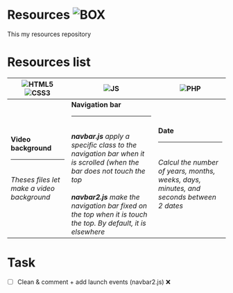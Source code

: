 # Resources ![BOX](https://i.imgur.com/oeSHh6y.png)
This my resources repository

# Resources list

| ![HTML5](https://i.imgur.com/1S1VxSL.png)![CSS3](https://i.imgur.com/kBVYh8D.png) | ![JS](https://i.imgur.com/ard0rOo.png) | ![PHP](https://i.imgur.com/A9onV7Q.png) |
| ----------- | ----------- | ----------- |
| **Video background**<hr><br>_Theses files let make a video background_ | **Navigation bar**<hr><br>_**navbar.js** apply a specific class to the navigation bar when it is scrolled (when the bar does not touch the top<br><br>**navbar2.js** make the navigation bar fixed on the top when it is touch the top. By default, it is elsewhere_ | **Date**<hr><br>_Calcul the number of years, months, weeks, days, minutes, and seconds between 2 dates_ |

# Task
- [ ] Clean & comment + add launch events (navbar2.js) ❌